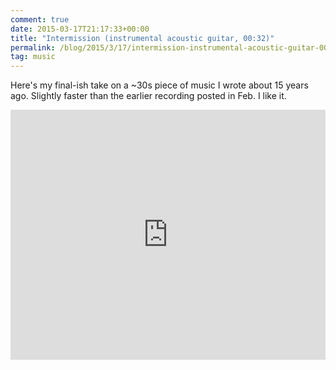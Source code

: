 ```yaml
---
comment: true
date: 2015-03-17T21:17:33+00:00
title: "Intermission (instrumental acoustic guitar, 00:32)"
permalink: /blog/2015/3/17/intermission-instrumental-acoustic-guitar-0032
tag: music
---
```

Here's my final-ish take on a ~30s piece of music I wrote about 15 years ago. Slightly faster than the earlier recording posted in Feb. I like it.
<iframe title="Soundcloud embedded player" width="100%" height="400" scrolling="no" frameborder="no" src="https://w.soundcloud.com/player/?visual=true&amp;url=https%3A%2F%2Fapi.soundcloud.com%2Ftracks%2F196173691&amp;show_artwork=true&amp;callback=YUI.Env.JSONP.yui_3_17_2_1_1426626184422_34734&amp;wmode=opaque"></iframe>
